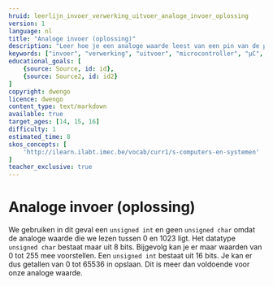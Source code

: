 ```yaml
---
hruid: leerlijn_invoer_verwerking_uitvoer_analoge_invoer_oplossing
version: 1
language: nl
title: "Analoge invoer (oplossing)"
description: "Leer hoe je een analoge waarde leest van een pin van de µC."
keywords: ["invoer", "verwerking", "uitvoer", "microcontroller", "µC", "arduino", "dwenguino", "analogRead"]
educational_goals: [
    {source: Source, id: id}, 
    {source: Source2, id: id2}
]
copyright: dwengo
licence: dwengo
content_type: text/markdown
available: true
target_ages: [14, 15, 16]
difficulty: 1
estimated_time: 8
skos_concepts: [
    'http://ilearn.ilabt.imec.be/vocab/curr1/s-computers-en-systemen'
]
teacher_exclusive: true
---
```


# Analoge invoer (oplossing)

We gebruiken in dit geval een `unsigned int` en geen `unsigned char` omdat de analoge waarde die we lezen tussen 0 en 1023 ligt. Het datatype `unsigned char` bestaat maar uit 8 bits. Bijgevolg kan je er maar waarden van 0 tot 255 mee voorstellen. Een `unsigned int` bestaat uit 16 bits. Je kan er dus getallen van 0 tot 65536 in opslaan. Dit is meer dan voldoende voor onze analoge waarde.
